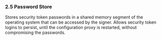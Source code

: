 ### 2.5 Password Store

Stores security token passwords in a shared memory segment of the operating system that can be accessed by the signer. Allows security token logins to persist, until the configuration proxy is restarted, without compromising the passwords.